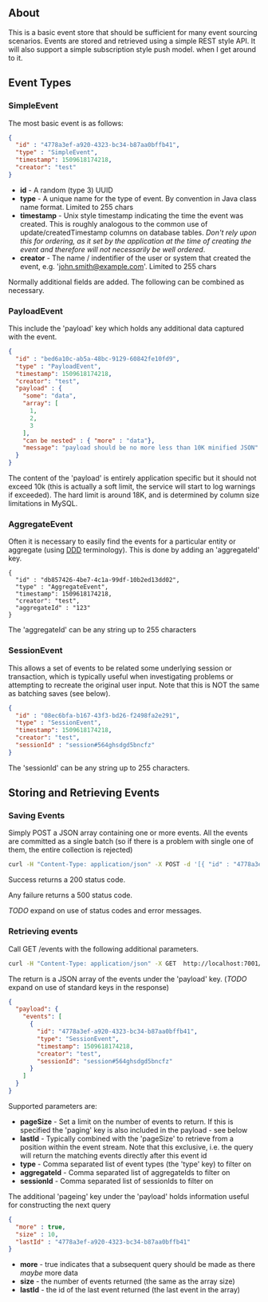 ## About

This is a basic event store that should be sufficient for many event sourcing scenarios. Events are stored and retrieved 
using a simple REST style API. It will also support a simple subscription style push model.
 when I get around to it.
 
## Event Types 
 
### SimpleEvent  
The most basic event is as follows:

```json 
{
  "id" : "4778a3ef-a920-4323-bc34-b87aa0bffb41",
  "type" : "SimpleEvent",
  "timestamp": 1509618174218,
  "creator": "test"
}
```


* __id__ - A random (type 3) UUID
* __type__ - A unique name for the type of event. By convention in Java class name format. Limited to 255 chars
* __timestamp__ - Unix style timestamp indicating the time the event was created. This is roughly analogous to the common use of update/createdTimestamp columns on database tables. _Don't rely upon this for ordering, as it set by the application at the time of creating the event and therefore will not necessarily be well ordered_.   
* __creator__ - The name / indentifier of the user or system that created the event, e.g. 'john.smith@example.com'. Limited to 255 chars 

Normally additional fields are added. The following can be combined as necessary.

### PayloadEvent 

This include the 'payload' key which holds any additional data captured with the event. 

```json
{
  "id" : "bed6a10c-ab5a-48bc-9129-60842fe10fd9",
  "type" : "PayloadEvent",
  "timestamp": 1509618174218,
  "creator": "test",
  "payload" : {
    "some": "data",
    "array": [
      1,
      2,
      3
    ],
    "can be nested" : { "more" : "data"},
    "message": "payload should be no more less than 10K minified JSON"
  }
}
```

The content of the 'payload' is entirely application specific but it should not exceed 10k (this is actually a 
soft limit, the service will start to log warnings if exceeded). The hard limit is around 18K, and is determined by column size 
limitations in MySQL.

### AggregateEvent 

Often it is necessary to easily find the events for a particular entity or aggregate (using [DDD](https://martinfowler.com/bliki/DDD_Aggregate.html) 
terminology). This is done by adding an 'aggregateId' key.

```
{
  "id" : "db857426-4be7-4c1a-99df-10b2ed13dd02",
  "type" : "AggregateEvent",
  "timestamp": 1509618174218,
  "creator": "test",
  "aggregateId" : "123"
}
``` 

The 'aggregateId' can be any string up to 255 characters 

### SessionEvent 

This allows a set of events to be related some underlying session or transaction, which is typically useful 
 when investigating problems or attempting to recreate the original user input. Note that this is NOT the same as 
batching saves (see below).

```json
{
  "id" : "08ec6bfa-b167-43f3-bd26-f2498fa2e291",
  "type" : "SessionEvent",
  "timestamp": 1509618174218,
  "creator": "test",
  "sessionId" : "session#564ghsdgd5bncfz"
}
```

The 'sessionId' can be any string up to 255 characters.


## Storing and Retrieving Events 

### Saving Events 

Simply POST a JSON array containing one or more events. All the events are committed as a single batch (so if there 
is a problem with single one of them, the entire collection is rejected)

```bash
curl -H "Content-Type: application/json" -X POST -d '[{ "id" : "4778a3ef-a920-4323-bc34-b87aa0bffb41", "type" : "SimpleEvent", "timestamp": 1509618174218,"creator": "test"}]' http://localhost:7001/events
```

Success returns a 200 status code.

Any failure returns a 500 status code.

_TODO_ expand on use of status codes and error messages.

### Retrieving events 

Call GET /events with the following additional parameters.

```bash
curl -H "Content-Type: application/json" -X GET  http://localhost:7001/events
```

The return is a JSON array of the events under the 'payload' key. (_TODO_ expand on use of standard keys in the response)

```json
{
  "payload": {
    "events": [
      {
        "id": "4778a3ef-a920-4323-bc34-b87aa0bffb41",
        "type": "SessionEvent",
        "timestamp": 1509618174218,
        "creator": "test",
        "sessionId": "session#564ghsdgd5bncfz"
      }
    ]
  }
}
```

Supported parameters are:

* __pageSize__ - Set a limit on the number of events to return. If this is specified the 'paging' key is also included in the payload - see below
* __lastId__ - Typically combined with the 'pageSize' to retrieve from a position within the event stream. Note that this exclusive, i.e. the query will return the matching events directly after this event id
* __type__ - Comma separated list of event types (the 'type' key) to filter on
* __aggregateId__ - Comma separated list of aggregateIds  to filter on 
* __sessionId__ - Comma separated list of sessionIds to filter on 


The additional 'pageing' key under the 'payload' holds information useful for constructing the next query 

```json
{
  "more" : true,
  "size" : 10,
  "lastId" : "4778a3ef-a920-4323-bc34-b87aa0bffb41"
}
```

* __more__ - true indicates that a subsequent query should be made as there _maybe_ more data
* __size__ - the number of events returned (the same as the array size)
* __lastId__ - the id of the last event returned (the last event in the array)





